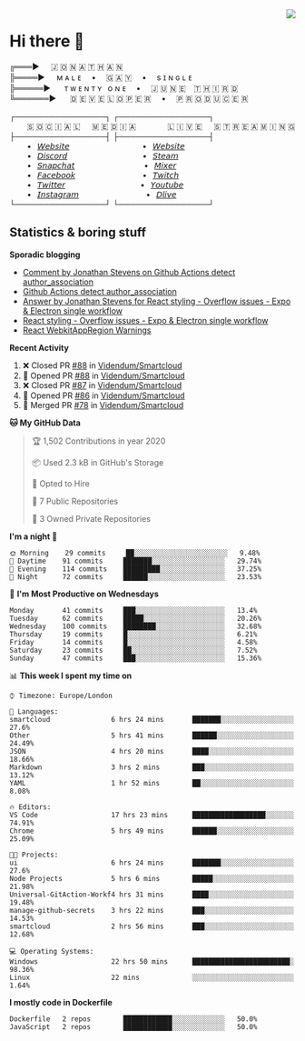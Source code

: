 <img align="right" href="https://spotify-github-profile.vercel.app/api/view?uid=21xc6lko2t6sn466piiwtnhuq&redirect=true" src="https://spotify-github-profile.vercel.app/api/view?uid=21xc6lko2t6sn466piiwtnhuq&cover_image=true">

# Hi there 👋

╔═══►⠀⠀🇯 🇴 🇳 🇦 🇹 🇭 🇦 🇳\
╠════►⠀⠀ᴍ ᴀ ʟ ᴇ ⠀ • ⠀ 🇬 🇦 🇾 ⠀ • ⠀ s ɪ ɴ ɢ ʟ ᴇ\
╠═════►⠀⠀ ᴛ ᴡ ᴇ ɴ ᴛ ʏ⠀ᴏ ɴ ᴇ ⠀ • ⠀ 🇯 🇺 🇳 🇪 ⠀🇹 🇭 🇮 🇷 🇩\
╚══════►⠀⠀ 🇩 🇪 🇻 🇪 🇱 🇴 🇵 🇪 🇷 ⠀ • ⠀ 🇵 🇷 🇴 🇩 🇺 🇨 🇪 🇷

┌────────────────┐ ┌────────────────┐\
⠀⠀⠀🇸 🇴 🇨 🇮 🇦 🇱⠀⠀🇲 🇪 🇩 🇮 🇦⠀⠀⠀ ⠀⠀🇱 🇮 🇻 🇪⠀⠀🇸 🇹 🇷 🇪 🇦 🇲 🇮 🇳 🇬\
├────────────────┤ ├────────────────┤\
⠀⠀⠀•⠀[𝘞𝘦𝘣𝘴𝘪𝘵𝘦](https://tgtgamer.live/) ⠀⠀⠀ ⠀⠀⠀ ⠀⠀⠀ ⠀⠀•⠀[𝘞𝘦𝘣𝘴𝘪𝘵𝘦](https://tgtgamer.live/)\
⠀⠀⠀•⠀[𝘋𝘪𝘴𝘤𝘰𝘳𝘥](https://discord.com/invite/P5DwgzN) ⠀⠀⠀ ⠀⠀⠀ ⠀⠀⠀ ⠀⠀ •⠀[𝘚𝘵𝘦𝘢𝘮](https://steamcommunity.com/broadcast/watch/76561198043223313)\
⠀⠀⠀•⠀[𝘚𝘯𝘢𝘱𝘤𝘩𝘢𝘵](https://snapchat.com/add/tgtgamer) ⠀⠀⠀ ⠀⠀⠀ ⠀⠀⠀ ⠀ •⠀[𝘔𝘪𝘹𝘦𝘳](https://mixer.com/tgtgamer)\
⠀⠀⠀•⠀[𝘍𝘢𝘤𝘦𝘣𝘰𝘰𝘬](https://fb.me/jonathan.stevens.144) ⠀⠀⠀ ⠀⠀⠀ ⠀⠀⠀ ⠀•⠀[𝘛𝘸𝘪𝘵𝘤𝘩](https://www.twitch.tv/tgtgamer)\
⠀⠀⠀•⠀[𝘛𝘸𝘪𝘵𝘵𝘦𝘳](https://twitter.com/tgtgamer) ⠀⠀⠀ ⠀⠀⠀ ⠀⠀⠀ ⠀⠀ •⠀[𝘠𝘰𝘶𝘵𝘶𝘣𝘦](https://www.youtube.com/channel/UCmMsdBHE1inAoY72o2ZuEqg/live)\
⠀⠀⠀•⠀[𝘐𝘯𝘴𝘵𝘢𝘨𝘳𝘢𝘮](https://www.instagram.com/tgtgamer) ⠀⠀⠀ ⠀⠀⠀ ⠀⠀⠀ ⠀•⠀[𝘋𝘭𝘪𝘷𝘦](https://dlive.tv/TGTGamer)\
└────────────────┘ └────────────────┘

## Statistics & boring stuff

**Sporadic blogging**

<!-- BLOG-POST-LIST:START -->
- [Comment by Jonathan Stevens on Github Actions detect author_association](https://stackoverflow.com/questions/63188674/github-actions-detect-author-association)
- [Github Actions detect author_association](https://stackoverflow.com/questions/63188674/github-actions-detect-author-association)
- [Answer by Jonathan Stevens for React styling - Overflow issues - Expo & Electron single workflow](https://stackoverflow.com/questions/59939824/react-styling-overflow-issues-expo-electron-single-workflow/59941715#59941715)
- [React styling - Overflow issues - Expo & Electron single workflow](https://stackoverflow.com/questions/59939824/react-styling-overflow-issues-expo-electron-single-workflow)
- [React WebkitAppRegion Warnings](https://stackoverflow.com/questions/59870837/react-webkitappregion-warnings)
<!-- BLOG-POST-LIST:END -->

**Recent Activity**

<!--START_SECTION:activity-->
1. ❌ Closed PR [#88](https://github.com//Videndum/Smartcloud/pull/88) in [Videndum/Smartcloud](https://github.com//Videndum/Smartcloud)
2. 💪 Opened PR [#88](https://github.com//Videndum/Smartcloud/pull/88) in [Videndum/Smartcloud](https://github.com//Videndum/Smartcloud)
3. ❌ Closed PR [#87](https://github.com//Videndum/Smartcloud/pull/87) in [Videndum/Smartcloud](https://github.com//Videndum/Smartcloud)
4. 💪 Opened PR [#86](https://github.com//Videndum/Smartcloud/pull/86) in [Videndum/Smartcloud](https://github.com//Videndum/Smartcloud)
5. 🎉 Merged PR [#78](https://github.com//Videndum/Smartcloud/pull/78) in [Videndum/Smartcloud](https://github.com//Videndum/Smartcloud)
<!--END_SECTION:activity-->

<!--START_SECTION:waka-->
**🐱 My GitHub Data** 

> 🏆 1,502 Contributions in year 2020
 > 
> 📦 Used 2.3 kB in GitHub's Storage 
 > 
> 💼 Opted to Hire
 > 
> 📜 7 Public Repositories 
 > 
> 🔑 3 Owned Private Repositories 

**I'm a night 🦉** 

```text
🌞 Morning    29 commits     ██░░░░░░░░░░░░░░░░░░░░░░░   9.48% 
🌆 Daytime    91 commits     ███████░░░░░░░░░░░░░░░░░░   29.74% 
🌃 Evening    114 commits    █████████░░░░░░░░░░░░░░░░   37.25% 
🌙 Night      72 commits     ██████░░░░░░░░░░░░░░░░░░░   23.53%

```
📅 **I'm Most Productive on Wednesdays** 

```text
Monday       41 commits     ███░░░░░░░░░░░░░░░░░░░░░░   13.4% 
Tuesday      62 commits     █████░░░░░░░░░░░░░░░░░░░░   20.26% 
Wednesday    100 commits    ████████░░░░░░░░░░░░░░░░░   32.68% 
Thursday     19 commits     █░░░░░░░░░░░░░░░░░░░░░░░░   6.21% 
Friday       14 commits     █░░░░░░░░░░░░░░░░░░░░░░░░   4.58% 
Saturday     23 commits     ██░░░░░░░░░░░░░░░░░░░░░░░   7.52% 
Sunday       47 commits     ███░░░░░░░░░░░░░░░░░░░░░░   15.36%

```


📊 **This week I spent my time on** 

```text
⌚︎ Timezone: Europe/London

💬 Languages: 
smartcloud               6 hrs 24 mins       ███████░░░░░░░░░░░░░░░░░░   27.6% 
Other                    5 hrs 41 mins       ██████░░░░░░░░░░░░░░░░░░░   24.49% 
JSON                     4 hrs 20 mins       ████░░░░░░░░░░░░░░░░░░░░░   18.66% 
Markdown                 3 hrs 2 mins        ███░░░░░░░░░░░░░░░░░░░░░░   13.12% 
YAML                     1 hr 52 mins        ██░░░░░░░░░░░░░░░░░░░░░░░   8.08%

🔥 Editors: 
VS Code                  17 hrs 23 mins      ██████████████████░░░░░░░   74.91% 
Chrome                   5 hrs 49 mins       ██████░░░░░░░░░░░░░░░░░░░   25.09%

🐱‍💻 Projects: 
ui                       6 hrs 24 mins       ███████░░░░░░░░░░░░░░░░░░   27.6% 
Node Projects            5 hrs 6 mins        █████░░░░░░░░░░░░░░░░░░░░   21.98% 
Universal-GitAction-Workf4 hrs 31 mins       ████░░░░░░░░░░░░░░░░░░░░░   19.48% 
manage-github-secrets    3 hrs 22 mins       ███░░░░░░░░░░░░░░░░░░░░░░   14.53% 
smartcloud               2 hrs 56 mins       ███░░░░░░░░░░░░░░░░░░░░░░   12.68%

💻 Operating Systems: 
Windows                  22 hrs 50 mins      ████████████████████████░   98.36% 
Linux                    22 mins             ░░░░░░░░░░░░░░░░░░░░░░░░░   1.64%

```

**I mostly code in Dockerfile** 

```text
Dockerfile   2 repos        ████████████░░░░░░░░░░░░░   50.0% 
JavaScript   2 repos        ████████████░░░░░░░░░░░░░   50.0%

```



<!--END_SECTION:waka-->
